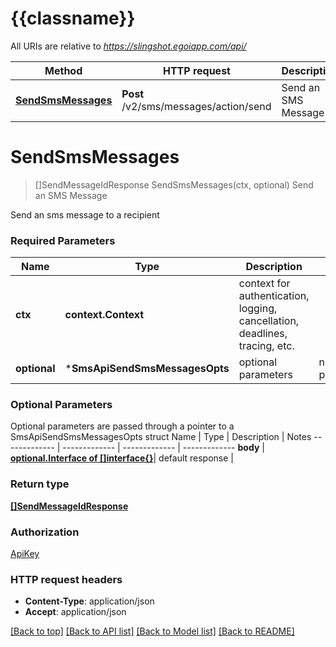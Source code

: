 # {{classname}}

All URIs are relative to *https://slingshot.egoiapp.com/api/*

Method | HTTP request | Description
------------- | ------------- | -------------
[**SendSmsMessages**](SmsApi.md#SendSmsMessages) | **Post** /v2/sms/messages/action/send | Send an SMS Message

# **SendSmsMessages**
> []SendMessageIdResponse SendSmsMessages(ctx, optional)
Send an SMS Message

Send an sms message to a recipient

### Required Parameters

Name | Type | Description  | Notes
------------- | ------------- | ------------- | -------------
 **ctx** | **context.Context** | context for authentication, logging, cancellation, deadlines, tracing, etc.
 **optional** | ***SmsApiSendSmsMessagesOpts** | optional parameters | nil if no parameters

### Optional Parameters
Optional parameters are passed through a pointer to a SmsApiSendSmsMessagesOpts struct
Name | Type | Description  | Notes
------------- | ------------- | ------------- | -------------
 **body** | [**optional.Interface of []interface{}**](interface{}.md)| default response | 

### Return type

[**[]SendMessageIdResponse**](SendMessageIdResponse.md)

### Authorization

[ApiKey](../README.md#ApiKey)

### HTTP request headers

 - **Content-Type**: application/json
 - **Accept**: application/json

[[Back to top]](#) [[Back to API list]](../README.md#documentation-for-api-endpoints) [[Back to Model list]](../README.md#documentation-for-models) [[Back to README]](../README.md)

